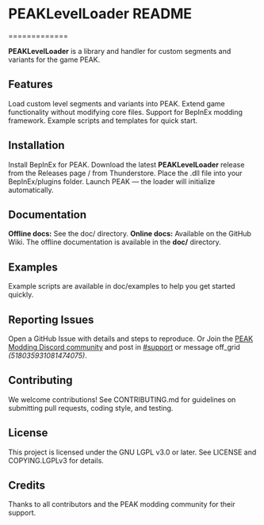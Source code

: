 # PEAKLevelLoader README
=============

**PEAKLevelLoader** is a library and handler for custom segments and variants for the game PEAK.

## Features
Load custom level segments and variants into PEAK.
Extend game functionality without modifying core files.
Support for BepInEx modding framework.
Example scripts and templates for quick start.

## Installation
Install BepInEx for PEAK.
Download the latest **PEAKLevelLoader** release from the Releases page / from Thunderstore.
Place the .dll file into your BepInEx/plugins folder.
Launch PEAK — the loader will initialize automatically.

## Documentation
**Offline docs:** See the doc/ directory.
**Online docs:** Available on the GitHub Wiki.
The offline documentation is available in the **doc/** directory.

## Examples
Example scripts are available in doc/examples to help you get started quickly.

## Reporting Issues
Open a GitHub Issue with details and steps to reproduce.
Or Join the [PEAK Modding Discord community](https://discord.gg/SAw86z24rB) and post in [#support](https://discord.com/channels/1363179626435707082/1363184764185477371) or message off_grid *(518035931081474075)*.

## Contributing
We welcome contributions! See CONTRIBUTING.md for guidelines on submitting pull requests, coding style, and testing.

## License
This project is licensed under the GNU LGPL v3.0 or later. See LICENSE and COPYING.LGPLv3 for details.

## Credits
Thanks to all contributors and the PEAK modding community for their support.

